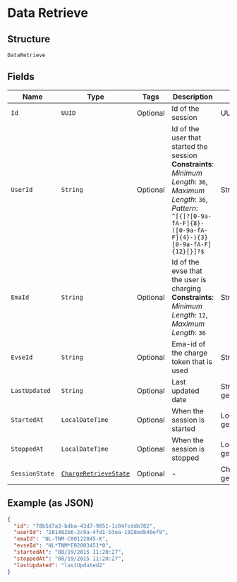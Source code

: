 
# Data Retrieve

## Structure

`DataRetrieve`

## Fields

| Name | Type | Tags | Description | Getter | Setter |
|  --- | --- | --- | --- | --- | --- |
| `Id` | `UUID` | Optional | Id of the session | UUID getId() | setId(UUID id) |
| `UserId` | `String` | Optional | Id of the user that started the session<br>**Constraints**: *Minimum Length*: `36`, *Maximum Length*: `36`, *Pattern*: `^[{]?[0-9a-fA-F]{8}-([0-9a-fA-F]{4}-){3}[0-9a-fA-F]{12}[}]?$` | String getUserId() | setUserId(String userId) |
| `EmaId` | `String` | Optional | Id of the evse that the user is charging<br>**Constraints**: *Minimum Length*: `12`, *Maximum Length*: `36` | String getEmaId() | setEmaId(String emaId) |
| `EvseId` | `String` | Optional | Ema-id of the charge token that is used | String getEvseId() | setEvseId(String evseId) |
| `LastUpdated` | `String` | Optional | Last updated date | String getLastUpdated() | setLastUpdated(String lastUpdated) |
| `StartedAt` | `LocalDateTime` | Optional | When the session is started | LocalDateTime getStartedAt() | setStartedAt(LocalDateTime startedAt) |
| `StoppedAt` | `LocalDateTime` | Optional | When the session is stopped | LocalDateTime getStoppedAt() | setStoppedAt(LocalDateTime stoppedAt) |
| `SessionState` | [`ChargeRetrieveState`](../../doc/models/charge-retrieve-state.md) | Optional | - | ChargeRetrieveState getSessionState() | setSessionState(ChargeRetrieveState sessionState) |

## Example (as JSON)

```json
{
  "id": "78b5d7a3-bdba-43d7-9851-1c84fcddb782",
  "userId": "281482b6-2c9a-4fd1-b3ea-1928edb40ef9",
  "emaId": "NL-TNM-C00122045-K",
  "evseId": "NL*TNM*E02003451*0",
  "startedAt": "08/19/2015 11:20:27",
  "stoppedAt": "08/19/2015 11:20:27",
  "lastUpdated": "lastUpdated2"
}
```

